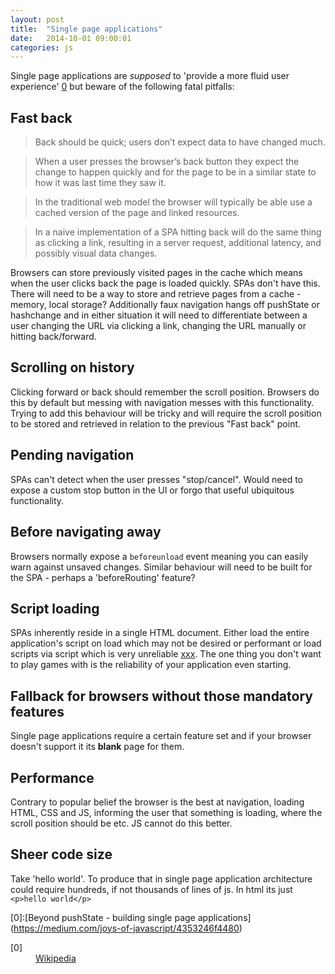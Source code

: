 ```yaml
---
layout: post
title:  "Single page applications"
date:   2014-10-01 09:00:01
categories: js
---
```


Single page applications are *supposed* to 'provide a more fluid user experience' [0](#ref0) but beware of the following fatal pitfalls:

## Fast back

> Back should be quick; users don’t expect data to have changed much.

> When a user presses the browser’s back button they expect the change to happen quickly and for the page to be in a similar state to how it was last time they saw it.

> In the traditional web model the browser will typically be able use a cached version of the page and linked resources.

> In a naive implementation of a SPA hitting back will do the same thing as clicking a link, resulting in a server request, additional latency, and possibly visual data changes.

Browsers can store previously visited pages in the cache which means when the user clicks back the page is loaded quickly. SPAs don't have this. There will need to be a way to store and retrieve pages from a cache - memory, local storage? Additionally faux navigation hangs off pushState or hashchange and in either situation it will need to differentiate between a user changing the URL via clicking a link, changing the URL manually or  hitting back/forward.

## Scrolling on history

Clicking forward or back should remember the scroll position. Browsers do this by default but messing with navigation messes with this functionality. Trying to add this behaviour will be tricky and will require the scroll position to be stored and retrieved in relation to the previous "Fast back" point.

## Pending navigation

SPAs can't detect when the user presses "stop/cancel". Would need to expose a custom stop button in the UI or forgo that useful ubiquitous functionality.

## Before navigating away

Browsers normally expose a `beforeunload` event meaning you can easily warn against unsaved changes. Similar behaviour will need to be built for the SPA - perhaps a 'beforeRouting' feature?

## Script loading

SPAs inherently reside in a single HTML document. Either load the entire application's script on load which may not be desired or performant or load scripts via script which is very unreliable [xxx](xxxx). The one thing you don't want to play games with is the reliability of your application even starting.

## Fallback for browsers without those mandatory features

Single page applications require a certain feature set and if your browser doesn't support it its **blank** page for them.

## Performance

Contrary to popular belief the browser is the best at navigation, loading HTML, CSS and JS, informing the user that something is loading, where the scroll position should be etc. JS cannot do this better.

## Sheer code size

Take 'hello world'. To produce that in single page application architecture could require hundreds, if not thousands of lines of js. In html its just `<p>hello world</p>`

<a name="ref0"></a>[0]:[Beyond pushState - building single page applications]
(https://medium.com/joys-of-javascript/4353246f4480)

<dl>
	<dt><a name="ref0"></a>[0]</dt>
	<dd><a href="http://en.wikipedia
	.org/wiki/Single-page_application">Wikipedia</a></dd>
</dl>

